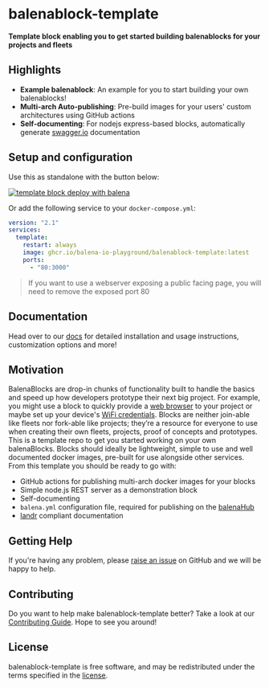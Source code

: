 # balenablock-template
**Template block enabling you to get started building balenablocks for your projects and fleets**

## Highlights

- **Example balenablock**: An example for you to start building your own balenablocks!
- **Multi-arch Auto-publishing**: Pre-build images for your users' custom architectures using GitHub actions
- **Self-documenting**: For nodejs express-based blocks, automatically generate [swagger.io](https://swagger.io/) documentation

## Setup and configuration

Use this as standalone with the button below:

[![template block deploy with balena](https://balena.io/deploy.svg)](https://dashboard.balena-cloud.com/deploy?repoUrl=https://github.com/balenablocks/template)

Or add the following service to your `docker-compose.yml`:

```yaml
version: "2.1"
services:
  template:
    restart: always
    image: ghcr.io/balena-io-playground/balenablock-template:latest
    ports:
      - "80:3000"
```

> If you want to use a webserver exposing a public facing page, you will need to remove the exposed port 80

## Documentation

Head over to our [docs](https://balenablocks.io/template/docs/) for detailed installation and usage instructions, customization options and more!

## Motivation

BalenaBlocks are drop-in chunks of functionality built to handle the basics and speed up how developers prototype their next big project.
For example, you might use a block to quickly provide a [web browser](https://github.com/balenablocks/browser) to your project or maybe set up your device's [WiFi credentials](https://github.com/balenablocks/wifi-connect).
Blocks are neither join-able like fleets nor fork-able like projects; they’re a resource for everyone to use when creating their own fleets, projects, proof of concepts and prototypes.
This is a template repo to get you started working on your own balenaBlocks.
Blocks should ideally be lightweight, simple to use and well documented docker images, pre-built for use alongside other services.
From this template you should be ready to go with:

- GitHub actions for publishing multi-arch docker images for your blocks
- Simple node.js REST server as a demonstration block
- Self-documenting
- `balena.yml` configuration file, required for publishing on the [balenaHub](hub.balena.io)
- [landr](https://github.com/product-os/landr) compliant documentation

## Getting Help

If you're having any problem, please [raise an issue](https://github.com/balenablocks/template/issues/new) on GitHub and we will be happy to help.

## Contributing

Do you want to help make balenablock-template better? Take a look at our [Contributing Guide](https://balenablocks.io/template/contributing). Hope to see you around!

## License

balenablock-template is free software, and may be redistributed under the terms specified in the [license](https://github.com/balenablockstemplate/blob/master/LICENSE).
